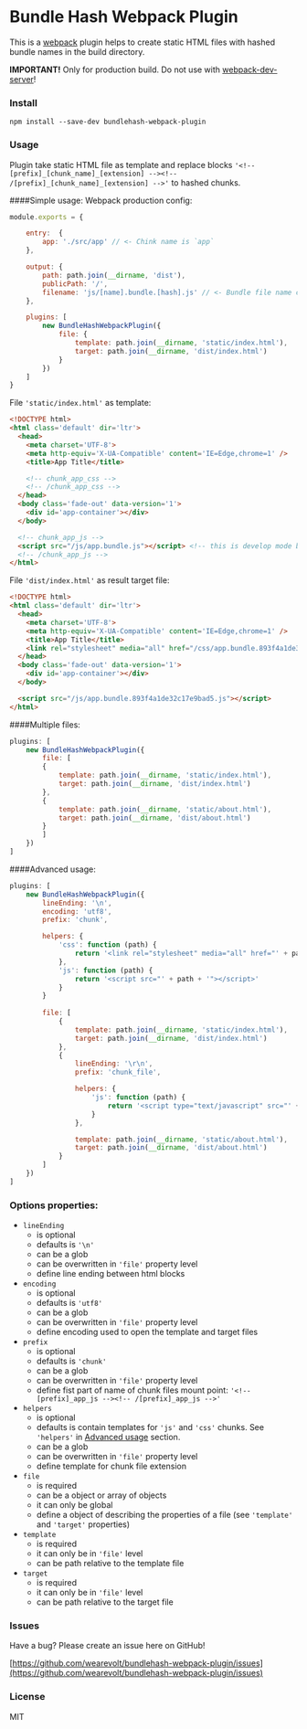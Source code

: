 # Bundle Hash Webpack Plugin

This is a [webpack](http://webpack.github.io/) plugin helps to create static HTML files with hashed bundle names in the build directory.

**IMPORTANT!** Only for production build. Do not use with [webpack-dev-server](https://webpack.github.io/docs/webpack-dev-server.html)!

### Install
`
npm install --save-dev bundlehash-webpack-plugin
`

### Usage
Plugin take static HTML file as template and replace blocks
`'<!-- [prefix]_[chunk_name]_[extension] --><!-- /[prefix]_[chunk_name]_[extension] -->'`
to hashed chunks.

####Simple usage:
Webpack production config:
```javascript
module.exports = {

    entry:  {
        app: './src/app' // <- Chink name is `app`
    },

    output: {
        path: path.join(__dirname, 'dist'),
        publicPath: '/',
        filename: 'js/[name].bundle.[hash].js' // <- Bundle file name contain hash part
    },

    plugins: [
        new BundleHashWebpackPlugin({
            file: {
                template: path.join(__dirname, 'static/index.html'),
                target: path.join(__dirname, 'dist/index.html')
            }
        })
    ]    
}
```

File `'static/index.html'` as template:
```html
<!DOCTYPE html>
<html class='default' dir='ltr'>
  <head>
    <meta charset='UTF-8'>
    <meta http-equiv='X-UA-Compatible' content='IE=Edge,chrome=1' />
    <title>App Title</title>

    <!-- chunk_app_css -->
    <!-- /chunk_app_css -->
  </head>
  <body class='fade-out' data-version='1'>
    <div id='app-container'></div>
  </body>

  <!-- chunk_app_js -->
  <script src="/js/app.bundle.js"></script> <!-- this is develop mode bundle -->
  <!-- /chunk_app_js -->
</html>
```

File `'dist/index.html'` as result target file:
```html
<!DOCTYPE html>
<html class='default' dir='ltr'>
  <head>
    <meta charset='UTF-8'>
    <meta http-equiv='X-UA-Compatible' content='IE=Edge,chrome=1' />
    <title>App Title</title>
    <link rel="stylesheet" media="all" href="/css/app.bundle.893f4a1de32c17e9bad5.css" />
  </head>
  <body class='fade-out' data-version='1'>
    <div id='app-container'></div>
  </body>

  <script src="/js/app.bundle.893f4a1de32c17e9bad5.js"></script>
</html>
```

####Multiple files:
```javascript
plugins: [
    new BundleHashWebpackPlugin({
        file: [
        {
            template: path.join(__dirname, 'static/index.html'),
            target: path.join(__dirname, 'dist/index.html')
        },
        {
            template: path.join(__dirname, 'static/about.html'),
            target: path.join(__dirname, 'dist/about.html')
        }
        ]
    })
]    
```

####Advanced usage:
```javascript
plugins: [
    new BundleHashWebpackPlugin({
        lineEnding: '\n',
        encoding: 'utf8',
        prefix: 'chunk',

        helpers: {
            'css': function (path) { 
                return '<link rel="stylesheet" media="all" href="' + path + '" />'
            },
            'js': function (path) { 
                return '<script src="' + path + '"></script>'
            }
        }
    
        file: [
            {
                template: path.join(__dirname, 'static/index.html'),
                target: path.join(__dirname, 'dist/index.html')
            },
            {
                lineEnding: '\r\n',
                prefix: 'chunk_file',

                helpers: {
                    'js': function (path) { 
                        return '<script type="text/javascript" src="' + path + '" defer></script>'
                    }
                },

                template: path.join(__dirname, 'static/about.html'),
                target: path.join(__dirname, 'dist/about.html')
            }
        ]
    })
]    
```

### Options properties:
* `lineEnding`
    - is optional
    - defaults is `'\n'`
    - can be a glob
    - can be overwritten in `'file'` property level
    - define line ending between html blocks
* `encoding`
    - is optional
    - defaults is `'utf8'`
    - can be a glob
    - can be overwritten in `'file'` property level
    - define encoding used to open the template and target files
* `prefix`
    - is optional
    - defaults is `'chunk'`
    - can be a glob
    - can be overwritten in `'file'` property level
    - define fist part of name of chunk files mount point: `'<!-- [prefix]_app_js --><!-- /[prefix]_app_js -->'` 
* `helpers`
    - is optional
    - defaults is contain templates for `'js'` and `'css'` chunks. 
      See `'helpers'` in [Advanced usage](https://github.com/wearevolt/bundlehash-webpack-plugin#advanced-usage) section. 
    - can be a glob
    - can be overwritten in `'file'` property level
    - define template for chunk file extension    
* `file`
    - is required
    - can be a object or array of objects
    - it can only be global
    - define a object of describing the properties of a file (see `'template'` and `'target'` properties)
* `template`
    - is required
    - it can only be in `'file'` level
    - can be path relative to the template file
* `target`
    - is required
    - it can only be in `'file'` level
    - can be path relative to the target file

### Issues

Have a bug? Please create an issue here on GitHub!

[https://github.com/wearevolt/bundlehash-webpack-plugin/issues](https://github.com/wearevolt/bundlehash-webpack-plugin/issues)

### License

MIT